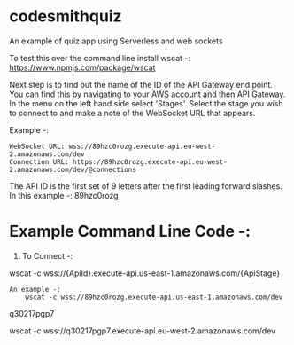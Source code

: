 # codesmithquiz

An example of quiz app using Serverless and web sockets

To test this over the command line install wscat -: https://www.npmjs.com/package/wscat

Next step is to find out the name of the ID of the API Gateway end point. You can find this by navigating to your
AWS account and then API Gateway. In the menu on the left hand side select 'Stages'. Select the stage you wish to
connect to and make a note of the WebSocket URL that appears.

Example -:

    WebSocket URL: wss://89hzc0rozg.execute-api.eu-west-2.amazonaws.com/dev
    Connection URL: https://89hzc0rozg.execute-api.eu-west-2.amazonaws.com/dev/@connections

The API ID is the first set of 9 letters after the first leading forward slashes. In this example -: 89hzc0rozg

# Example Command Line Code -:

1. To Connect -:

wscat -c wss://{ApiId}.execute-api.us-east-1.amazonaws.com/{ApiStage}

    An example -:
        wscat -c wss://89hzc0rozg.execute-api.us-east-1.amazonaws.com/dev

q30217pgp7

wscat -c wss://q30217pgp7.execute-api.eu-west-2.amazonaws.com/dev
